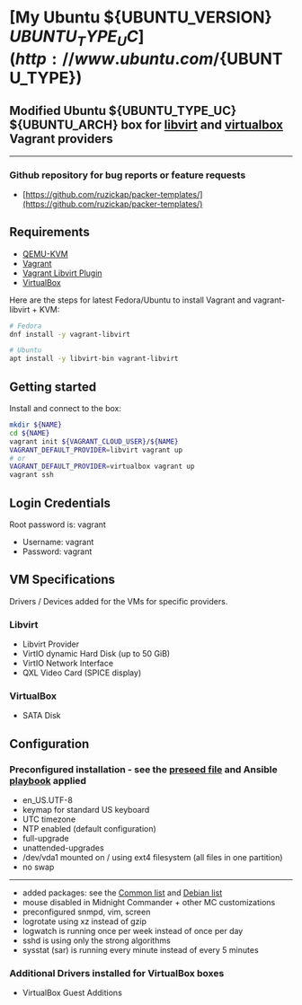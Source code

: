 # [My Ubuntu ${UBUNTU_VERSION} ${UBUNTU_TYPE_UC}](http://www.ubuntu.com/${UBUNTU_TYPE})

## Modified Ubuntu ${UBUNTU_TYPE_UC} ${UBUNTU_ARCH} box for [libvirt](https://github.com/vagrant-libvirt/vagrant-libvirt) and [virtualbox](https://www.vagrantup.com/docs/virtualbox/) Vagrant providers

---

### Github repository for bug reports or feature requests

* [https://github.com/ruzickap/packer-templates/](https://github.com/ruzickap/packer-templates/)

## Requirements

* [QEMU-KVM](https://en.wikibooks.org/wiki/QEMU/Installing_QEMU)
* [Vagrant](https://www.vagrantup.com/downloads.html)
* [Vagrant Libvirt Plugin](https://github.com/pradels/vagrant-libvirt#installation)
* [VirtualBox](https://www.virtualbox.org/)

Here are the steps for latest Fedora/Ubuntu to install Vagrant and vagrant-libvirt + KVM:

```bash
# Fedora
dnf install -y vagrant-libvirt

# Ubuntu
apt install -y libvirt-bin vagrant-libvirt
```

## Getting started

Install and connect to the box:

```bash
mkdir ${NAME}
cd ${NAME}
vagrant init ${VAGRANT_CLOUD_USER}/${NAME}
VAGRANT_DEFAULT_PROVIDER=libvirt vagrant up
# or
VAGRANT_DEFAULT_PROVIDER=virtualbox vagrant up
vagrant ssh
```

## Login Credentials

Root password is: vagrant

* Username: vagrant
* Password: vagrant

## VM Specifications

Drivers / Devices added for the VMs for specific providers.

### Libvirt

* Libvirt Provider
* VirtIO dynamic Hard Disk (up to 50 GiB)
* VirtIO Network Interface
* QXL Video Card (SPICE display)

### VirtualBox

* SATA Disk

## Configuration

### Preconfigured installation - see the [preseed file](https://github.com/ruzickap/packer-templates/blob/master/http/ubuntu-${UBUNTU_TYPE}/my-preseed.cfg) and Ansible [playbook](https://github.com/ruzickap/packer-templates/tree/master/ansible/) applied

* en_US.UTF-8
* keymap for standard US keyboard
* UTC timezone
* NTP enabled (default configuration)
* full-upgrade
* unattended-upgrades
* /dev/vda1 mounted on / using ext4 filesystem (all files in one partition)
* no swap

---

* added packages: see the [Common list](https://github.com/ruzickap/ansible-role-my_common_defaults/blob/master/vars/main.yml) and [Debian list](https://github.com/ruzickap/ansible-role-my_common_defaults/blob/master/vars/Debian.yml)
* mouse disabled in Midnight Commander + other MC customizations
* preconfigured snmpd, vim, screen
* logrotate using xz instead of gzip
* logwatch is running once per week instead of once per day
* sshd is using only the strong algorithms
* sysstat (sar) is running every minute instead of every 5 minutes

### Additional Drivers installed for VirtualBox boxes

* VirtualBox Guest Additions
